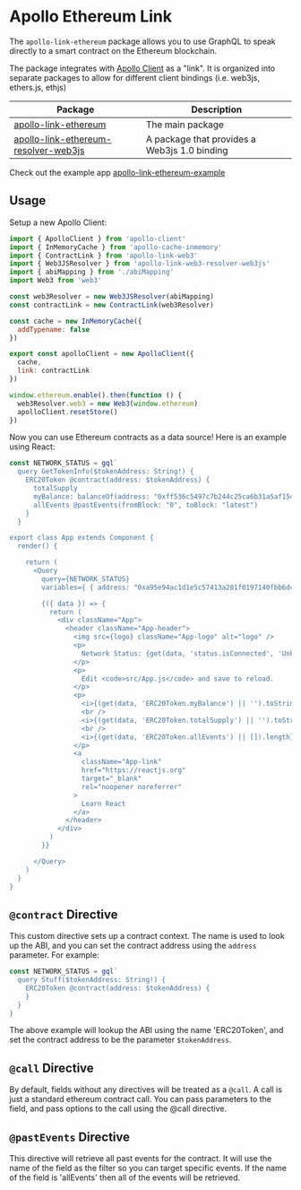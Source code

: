 # Apollo Ethereum Link

The `apollo-link-ethereum` package allows you to use GraphQL to speak directly to a smart contract on the Ethereum blockchain.

The package integrates with [Apollo Client](https://www.apollographql.com) as a "link".  It is organized into separate packages to allow for different client bindings (i.e. web3js, ethers.js, ethjs)

| Package | Description |
| --- | --- |
| [apollo-link-ethereum](./packages/apollo-link-ethereum/README.md) | The main package |
| [apollo-link-ethereum-resolver-web3js](./packages/apollo-link-ethereum-resolver-web3js) | A package that provides a Web3js 1.0 binding |

Check out the example app [apollo-link-ethereum-example](https://github.com/DeltaCamp/apollo-link-ethereum-example)

## Usage

Setup a new Apollo Client:

```javascript
import { ApolloClient } from 'apollo-client'
import { InMemoryCache } from 'apollo-cache-inmemory'
import { ContractLink } from 'apollo-link-web3'
import { Web3JSResolver } from 'apollo-link-web3-resolver-web3js'
import { abiMapping } from './abiMapping'
import Web3 from 'web3'

const web3Resolver = new Web3JSResolver(abiMapping)
const contractLink = new ContractLink(web3Resolver)

const cache = new InMemoryCache({
  addTypename: false
})

export const apolloClient = new ApolloClient({
  cache,
  link: contractLink
})

window.ethereum.enable().then(function () {
  web3Resolver.web3 = new Web3(window.ethereum)
  apolloClient.resetStore()
})
```

Now you can use Ethereum contracts as a data source!  Here is an example using React:

```jsx
const NETWORK_STATUS = gql`
  query GetTokenInfo($tokenAddress: String!) {
    ERC20Token @contract(address: $tokenAddress) {
      totalSupply
      myBalance: balanceOf(address: "0xff536c5497c7b244c25ca6b31a5af1545d0c6184")
      allEvents @pastEvents(fromBlock: "0", toBlock: "latest")
    }
  }

export class App extends Component {
  render() {

    return (
      <Query
        query={NETWORK_STATUS}
        variables={ { address: "0xa95e94ac1d1e5c57413a281f0197140fbb6d4ccf" } }>

        {({ data }) => {
          return (
            <div className="App">
              <header className="App-header">
                <img src={logo} className="App-logo" alt="logo" />
                <p>
                  Network Status: {get(data, 'status.isConnected', 'Unknown')}
                </p>
                <p>
                  Edit <code>src/App.js</code> and save to reload.
                </p>
                <p>
                  <i>{(get(data, 'ERC20Token.myBalance') || '').toString()}</i>
                  <br />
                  <i>{(get(data, 'ERC20Token.totalSupply') || '').toString()}</i>
                  <br />
                  <i>{(get(data, 'ERC20Token.allEvents') || []).length}</i>
                </p>
                <a
                  className="App-link"
                  href="https://reactjs.org"
                  target="_blank"
                  rel="noopener noreferrer"
                >
                  Learn React
                </a>
              </header>
            </div>
          )
        }}

      </Query>
    )
  }
}
```

## `@contract` Directive

This custom directive sets up a contract context.  The name is used to look up the ABI, and you can set the contract address using the `address` parameter.  For example:

```javascript
const NETWORK_STATUS = gql`
  query Stuff($tokenAddress: String!) {
    ERC20Token @contract(address: $tokenAddress) {
    }
  }
}
```

The above example will lookup the ABI using the name 'ERC20Token', and set the contract address to be the parameter `$tokenAddress`.

## `@call` Directive

By default, fields without any directives will be treated as a `@call`.  A call is just a standard ethereum contract call.  You can pass parameters to the field, and pass options to the call using the @call directive.

## `@pastEvents` Directive

This directive will retrieve all past events for the contract.  It will use the name of the field as the filter so you can target specific events.  If the name of the field is 'allEvents' then all of the events will be retrieved.
